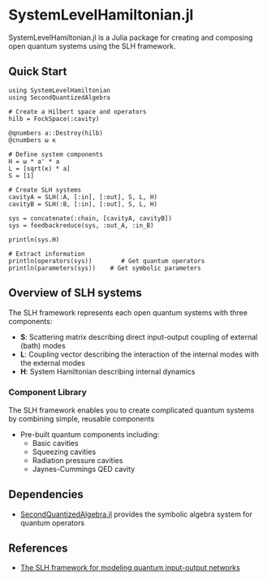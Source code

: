 # SystemLevelHamiltonian.jl

SystemLevelHamiltonian.jl is a Julia package for creating and composing open
quantum systems using the SLH framework. 

## Quick Start

```@example quick
using SystemLevelHamiltonian
using SecondQuantizedAlgebra

# Create a Hilbert space and operators
hilb = FockSpace(:cavity)

@qnumbers a::Destroy(hilb)
@cnumbers ω κ

# Define system components 
H = ω * a' * a
L = [sqrt(κ) * a]
S = [1]

# Create SLH systems
cavityA = SLH(:A, [:in], [:out], S, L, H)
cavityB = SLH(:B, [:in], [:out], S, L, H)

sys = concatenate(:chain, [cavityA, cavityB])
sys = feedbackreduce(sys, :out_A, :in_B)

println(sys.H)

# Extract information
println(operators(sys))        # Get quantum operators
println(parameters(sys))    # Get symbolic parameters
```
## Overview of SLH systems

The SLH framework represents each open quantum systems with three components:
- **S**: Scattering matrix describing direct input-output coupling of external
  (bath) modes
- **L**: Coupling vector describing the interaction of the internal modes with
  the external modes 
- **H**: System Hamiltonian describing internal dynamics

### Component Library
The SLH framework enables you to create complicated quantum systems by combining
simple, reusable components
- Pre-built quantum components including:
  - Basic cavities
  - Squeezing cavities  
  - Radiation pressure cavities
  - Jaynes-Cummings QED cavity


## Dependencies

- [SecondQuantizedAlgebra.jl](https://github.com/qojulia/SecondQuantizedAlgebra.jl) provides the symbolic algebra system for quantum operators

## References

- [The SLH framework for modeling quantum input-output networks](https://arxiv.org/pdf/1611.00375)
